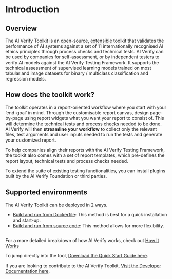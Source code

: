 # Introduction

## Overview

The AI Verify Toolkit is an open-source, [extensible](/introduction/extensibility/) toolkit that validates the performance of AI systems against a set of 11 internationally recognised AI ethics principles through process checks and technical tests. AI Verify can be used by companies for self-assessment, or by independent testers to verify AI models against the AI Verify Testing Framework. It supports the technical assessment of supervised learning models trained on most tabular and image datasets for binary / multiclass classification and regression models.

## How does the toolkit work?

The toolkit operates in a report-oriented workflow where you start with your ‘end-goal’ in mind. Through the customisable report canvas, design page-by-page using report widgets what you want your report to consist of. This will determine the technical tests and process checks needed to be done. AI Verify will then **streamline your workflow** to collect only the relevant files, test arguments and user inputs needed to run the tests and generate your customized report.

To help companies align their reports with the AI Verify Testing Framework, the toolkit also comes with a set of report templates, which pre-defines the report layout, technical tests and process checks needed.

To extend the suite of existing testing functionalities, you can install plugins built by the AI Verify Foundation or third parties.

## Supported environments

The AI Verify Toolkit can be deployed in 2 ways.

- [Build and run from Dockerfile](./getting-started/docker-setup/): This method is best for a quick installation and start-up.
- [Build and run from source code](./getting-started/source-code-setup/): This method allows for more flexibility.

##

For a more detailed breakdown of how AI Verify works, check out [How It Works](./introduction/how-it-works/)

To jump directly into the tool, <a href="./res/quick-start-guide.pdf" target="_blank">Download the Quick Start Guide here</a>. <!-- TODO: Link -->

If you are looking to contribute to the AI Verify Toolkit, [Visit the Developer Documentation here](https://imda-btg.github.io/aiverify-developer-tools/).

